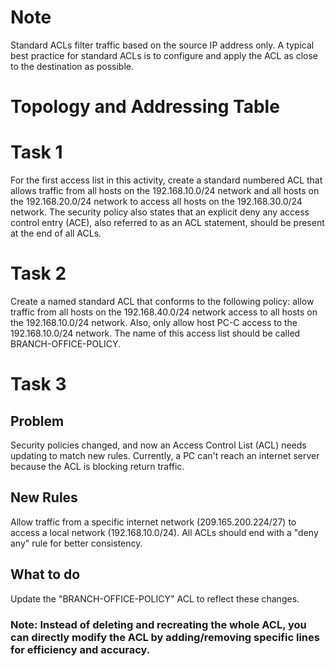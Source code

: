 # Note
Standard ACLs filter traffic based on the source IP address only. A typical best practice for standard ACLs is to configure and apply the ACL as close to the destination as possible. 
# Topology and Addressing Table
# Task 1
For the first access list in this activity, create a standard numbered ACL that allows traffic from all hosts on the 192.168.10.0/24 network and all hosts on the 192.168.20.0/24 network to access all hosts on the 192.168.30.0/24 network. The security policy also states that an explicit deny any access control entry (ACE), also referred to as an ACL statement, should be present at the end of all ACLs.
# Task 2
Create a named standard ACL that conforms to the following policy: allow traffic from all hosts on the 192.168.40.0/24 network access to all hosts on the 192.168.10.0/24 network. Also, only allow host PC-C access to the 192.168.10.0/24 network. The name of this access list should be called BRANCH-OFFICE-POLICY.
# Task 3
## Problem
Security policies changed, and now an Access Control List (ACL) needs updating to match new rules.
Currently, a PC can't reach an internet server because the ACL is blocking return traffic.
## New Rules
Allow traffic from a specific internet network (209.165.200.224/27) to access a local network (192.168.10.0/24).
All ACLs should end with a "deny any" rule for better consistency.
## What to do
Update the "BRANCH-OFFICE-POLICY" ACL to reflect these changes.
### Note: Instead of deleting and recreating the whole ACL, you can directly modify the ACL by adding/removing specific lines for efficiency and accuracy.

